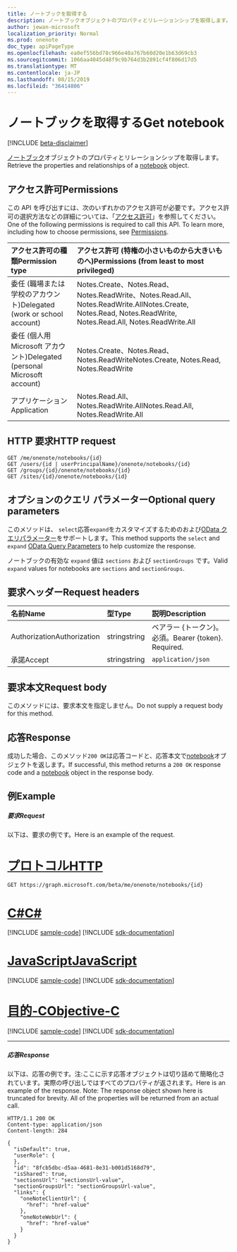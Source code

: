 ```yaml
---
title: ノートブックを取得する
description: ノートブックオブジェクトのプロパティとリレーションシップを取得します。
author: jewan-microsoft
localization_priority: Normal
ms.prod: onenote
doc_type: apiPageType
ms.openlocfilehash: ea0ef556bd78c966e40a767b60d20e1b63d69cb3
ms.sourcegitcommit: 1066aa4045d48f9c9b764d3b2891cf4f806d17d5
ms.translationtype: MT
ms.contentlocale: ja-JP
ms.lasthandoff: 08/15/2019
ms.locfileid: "36414806"
---
```

# <a name="get-notebook"></a><span data-ttu-id="923c5-103">ノートブックを取得する</span><span class="sxs-lookup"><span data-stu-id="923c5-103">Get notebook</span></span>

[!INCLUDE [beta-disclaimer](../../includes/beta-disclaimer.md)]

<span data-ttu-id="923c5-104">[ノートブック](../resources/notebook.md)オブジェクトのプロパティとリレーションシップを取得します。</span><span class="sxs-lookup"><span data-stu-id="923c5-104">Retrieve the properties and relationships of a [notebook](../resources/notebook.md) object.</span></span>
## <a name="permissions"></a><span data-ttu-id="923c5-105">アクセス許可</span><span class="sxs-lookup"><span data-stu-id="923c5-105">Permissions</span></span>
<span data-ttu-id="923c5-p101">この API を呼び出すには、次のいずれかのアクセス許可が必要です。アクセス許可の選択方法などの詳細については、「[アクセス許可](/graph/permissions-reference)」を参照してください。</span><span class="sxs-lookup"><span data-stu-id="923c5-p101">One of the following permissions is required to call this API. To learn more, including how to choose permissions, see [Permissions](/graph/permissions-reference).</span></span>

|<span data-ttu-id="923c5-108">アクセス許可の種類</span><span class="sxs-lookup"><span data-stu-id="923c5-108">Permission type</span></span>      | <span data-ttu-id="923c5-109">アクセス許可 (特権の小さいものから大きいものへ)</span><span class="sxs-lookup"><span data-stu-id="923c5-109">Permissions (from least to most privileged)</span></span>              |
|:--------------------|:---------------------------------------------------------|
|<span data-ttu-id="923c5-110">委任 (職場または学校のアカウント)</span><span class="sxs-lookup"><span data-stu-id="923c5-110">Delegated (work or school account)</span></span> | <span data-ttu-id="923c5-111">Notes.Create、Notes.Read、Notes.ReadWrite、Notes.Read.All、Notes.ReadWrite.All</span><span class="sxs-lookup"><span data-stu-id="923c5-111">Notes.Create, Notes.Read, Notes.ReadWrite, Notes.Read.All, Notes.ReadWrite.All</span></span>    |
|<span data-ttu-id="923c5-112">委任 (個人用 Microsoft アカウント)</span><span class="sxs-lookup"><span data-stu-id="923c5-112">Delegated (personal Microsoft account)</span></span> | <span data-ttu-id="923c5-113">Notes.Create、Notes.Read、Notes.ReadWrite</span><span class="sxs-lookup"><span data-stu-id="923c5-113">Notes.Create, Notes.Read, Notes.ReadWrite</span></span>    |
|<span data-ttu-id="923c5-114">アプリケーション</span><span class="sxs-lookup"><span data-stu-id="923c5-114">Application</span></span> | <span data-ttu-id="923c5-115">Notes.Read.All、Notes.ReadWrite.All</span><span class="sxs-lookup"><span data-stu-id="923c5-115">Notes.Read.All, Notes.ReadWrite.All</span></span> |

## <a name="http-request"></a><span data-ttu-id="923c5-116">HTTP 要求</span><span class="sxs-lookup"><span data-stu-id="923c5-116">HTTP request</span></span>
<!-- { "blockType": "ignored" } -->
```http
GET /me/onenote/notebooks/{id}
GET /users/{id | userPrincipalName}/onenote/notebooks/{id}
GET /groups/{id}/onenote/notebooks/{id}
GET /sites/{id}/onenote/notebooks/{id}
```
## <a name="optional-query-parameters"></a><span data-ttu-id="923c5-117">オプションのクエリ パラメーター</span><span class="sxs-lookup"><span data-stu-id="923c5-117">Optional query parameters</span></span>
<span data-ttu-id="923c5-118">このメソッドは、 `select`応答`expand`をカスタマイズするためのおよび[OData クエリパラメーター](https://developer.microsoft.com/graph/docs/concepts/query_parameters)をサポートします。</span><span class="sxs-lookup"><span data-stu-id="923c5-118">This method supports the `select` and `expand` [OData Query Parameters](https://developer.microsoft.com/graph/docs/concepts/query_parameters) to help customize the response.</span></span>

<span data-ttu-id="923c5-119">ノートブックの有効な `expand` 値は `sections` および `sectionGroups` です。</span><span class="sxs-lookup"><span data-stu-id="923c5-119">Valid `expand` values for notebooks are `sections` and `sectionGroups`.</span></span>

## <a name="request-headers"></a><span data-ttu-id="923c5-120">要求ヘッダー</span><span class="sxs-lookup"><span data-stu-id="923c5-120">Request headers</span></span>
| <span data-ttu-id="923c5-121">名前</span><span class="sxs-lookup"><span data-stu-id="923c5-121">Name</span></span>       | <span data-ttu-id="923c5-122">型</span><span class="sxs-lookup"><span data-stu-id="923c5-122">Type</span></span> | <span data-ttu-id="923c5-123">説明</span><span class="sxs-lookup"><span data-stu-id="923c5-123">Description</span></span>|
|:-----------|:------|:----------|
| <span data-ttu-id="923c5-124">Authorization</span><span class="sxs-lookup"><span data-stu-id="923c5-124">Authorization</span></span>  | <span data-ttu-id="923c5-125">string</span><span class="sxs-lookup"><span data-stu-id="923c5-125">string</span></span>  | <span data-ttu-id="923c5-p102">ベアラー {トークン}。必須。</span><span class="sxs-lookup"><span data-stu-id="923c5-p102">Bearer {token}. Required.</span></span> |
| <span data-ttu-id="923c5-128">承諾</span><span class="sxs-lookup"><span data-stu-id="923c5-128">Accept</span></span> | <span data-ttu-id="923c5-129">string</span><span class="sxs-lookup"><span data-stu-id="923c5-129">string</span></span> | `application/json` |

## <a name="request-body"></a><span data-ttu-id="923c5-130">要求本文</span><span class="sxs-lookup"><span data-stu-id="923c5-130">Request body</span></span>
<span data-ttu-id="923c5-131">このメソッドには、要求本文を指定しません。</span><span class="sxs-lookup"><span data-stu-id="923c5-131">Do not supply a request body for this method.</span></span>

## <a name="response"></a><span data-ttu-id="923c5-132">応答</span><span class="sxs-lookup"><span data-stu-id="923c5-132">Response</span></span>

<span data-ttu-id="923c5-133">成功した場合、このメソッド`200 OK`は応答コードと、応答本文で[notebook](../resources/notebook.md)オブジェクトを返します。</span><span class="sxs-lookup"><span data-stu-id="923c5-133">If successful, this method returns a `200 OK` response code and a [notebook](../resources/notebook.md) object in the response body.</span></span>
## <a name="example"></a><span data-ttu-id="923c5-134">例</span><span class="sxs-lookup"><span data-stu-id="923c5-134">Example</span></span>
##### <a name="request"></a><span data-ttu-id="923c5-135">要求</span><span class="sxs-lookup"><span data-stu-id="923c5-135">Request</span></span>
<span data-ttu-id="923c5-136">以下は、要求の例です。</span><span class="sxs-lookup"><span data-stu-id="923c5-136">Here is an example of the request.</span></span>

# <a name="httptabhttp"></a>[<span data-ttu-id="923c5-137">プロトコル</span><span class="sxs-lookup"><span data-stu-id="923c5-137">HTTP</span></span>](#tab/http)
<!-- {
  "blockType": "request",
  "name": "get_notebook"
}-->
```http
GET https://graph.microsoft.com/beta/me/onenote/notebooks/{id}
```
# <a name="ctabcsharp"></a>[<span data-ttu-id="923c5-138">C#</span><span class="sxs-lookup"><span data-stu-id="923c5-138">C#</span></span>](#tab/csharp)
[!INCLUDE [sample-code](../includes/snippets/csharp/get-notebook-csharp-snippets.md)]
[!INCLUDE [sdk-documentation](../includes/snippets/snippets-sdk-documentation-link.md)]

# <a name="javascripttabjavascript"></a>[<span data-ttu-id="923c5-139">JavaScript</span><span class="sxs-lookup"><span data-stu-id="923c5-139">JavaScript</span></span>](#tab/javascript)
[!INCLUDE [sample-code](../includes/snippets/javascript/get-notebook-javascript-snippets.md)]
[!INCLUDE [sdk-documentation](../includes/snippets/snippets-sdk-documentation-link.md)]

# <a name="objective-ctabobjc"></a>[<span data-ttu-id="923c5-140">目的-C</span><span class="sxs-lookup"><span data-stu-id="923c5-140">Objective-C</span></span>](#tab/objc)
[!INCLUDE [sample-code](../includes/snippets/objc/get-notebook-objc-snippets.md)]
[!INCLUDE [sdk-documentation](../includes/snippets/snippets-sdk-documentation-link.md)]

---

##### <a name="response"></a><span data-ttu-id="923c5-141">応答</span><span class="sxs-lookup"><span data-stu-id="923c5-141">Response</span></span>
<span data-ttu-id="923c5-p103">以下は、応答の例です。注:ここに示す応答オブジェクトは切り詰めて簡略化されています。実際の呼び出しではすべてのプロパティが返されます。</span><span class="sxs-lookup"><span data-stu-id="923c5-p103">Here is an example of the response. Note: The response object shown here is truncated for brevity. All of the properties will be returned from an actual call.</span></span>
<!-- {
  "blockType": "response",
  "truncated": true,
  "@odata.type": "microsoft.graph.notebook"
} -->
```http
HTTP/1.1 200 OK
Content-type: application/json
Content-length: 284

{
  "isDefault": true,
  "userRole": {
  },
  "id": "8fcb5dbc-d5aa-4681-8e31-b001d5168d79",
  "isShared": true,
  "sectionsUrl": "sectionsUrl-value",
  "sectionGroupsUrl": "sectionGroupsUrl-value",
  "links": {
    "oneNoteClientUrl": {
      "href": "href-value"
    },
    "oneNoteWebUrl": {
      "href": "href-value"
    }
  }
}
```

<!-- uuid: 8fcb5dbc-d5aa-4681-8e31-b001d5168d79
2015-10-25 14:57:30 UTC -->
<!--
{
  "type": "#page.annotation",
  "description": "Get notebook",
  "keywords": "",
  "section": "documentation",
  "tocPath": "",
  "suppressions": [
  ]
}
-->
